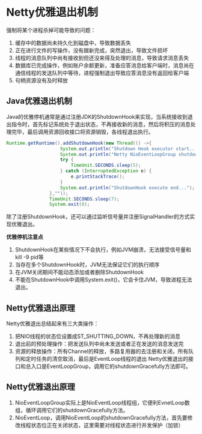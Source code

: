 # Netty优雅退出机制
强制将某个进程杀掉可能导致的问题：
1. 缓存中的数据尚未持久化到磁盘中，导致数据丢失
2. 正在进行文件的写操作，没有跟新完成，突然退出，导致文件损坏
3. 线程的消息队列中尚有接收到但还没来得及处理的消息，导致请求消息丢失
4. 数据库已完成操作，例如账户余额更新，准备应答消息给客户端时，消息尚在通信线程的发送队列中等待，进程强制退出导致应答消息没有返回给客户端
5. 句柄资源没有及时释放

## Java优雅退出机制
Java的优雅停机通常是通过注册JDK的ShutdownHook来实现，当系统接收到退出指令时，首先标记系统处于退出状态，不再接收新的消息，然后将积压的消息处理完毕，最后调用资源回收接口将资源销毁，各线程退出执行。
```java
Runtime.getRuntime().addShutdownHook(new Thread(() ->{
                    System.out.println("Shutdown Hook executor start...");
                    System.out.println("Netty NioEventLoopGroup shutdownGracefully...");
                    try {
                        TimeUnit.SECONDS.sleep(5);
                    } catch (InterruptedException e) {
                        e.printStackTrace();
                    }
                    System.out.println("ShutdownHook execute end...");
                },""));
                TimeUnit.SECONDS.sleep(7);
                System.exit(0);
```
除了注册ShutdownHook，还可以通过监听信号量并注册SignalHandler的方式实现优雅退出。

**优雅停机注意点**

1. ShutdownHook在某些情况下不会执行，例如JVM崩溃，无法接受信号量和 kill -9 pid等
2. 当存在多个ShutdownHook时，JVM无法保证它们的执行顺序
3. 在JVM关闭期间不能动态添加或者删除ShutdownHook
4. 不能在ShutdownHook中调用System.exit()，它会卡住JVM，导致进程无法退出。

## Netty优雅退出原理
Netty优雅退出总结起来有三大类操作：
1. 把NIO线程的状态位设置成ST_SHUTTING_DOWN，不再处理新的消息
2. 退出前的预处理操作：把发送队列中尚未发送或者正在发送的消息发送完
3. 资源的释放操作：所有Channel的释放，多路复用器的去注册和关闭，所有队列和定时任务的清空取消，最后是EventLoop线程的退出
Netty优雅退出的接口和总入口是EventLoopGroup，调用它的shutdownGracefully方法即可。
## Netty优雅退出原理
1. NioEventLoopGroup实际上是NioEventLoop线程组，它便利EvnetLoop数组，循环调用它们的shutdownGracefully方法。
2. NioEventLoop，调用NioEventLoop的shutdownGracefully方法，首先要修改线程状态位正在关闭状态，这里需要对线程状态进行并发保护（加锁）

